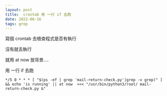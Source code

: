 ```yaml
---
layout: post
title:  crontab 用 一行 if 去跑
date: 2022-06-16
tags: grep
---
```


寫個 crontab 去檢查程式是否有執行

沒有就去執行

就用 at now 放背景....

用 一行 if 去跑

```
*/5 0 * * * [ "$(ps -ef | grep 'mail-return-check.py'|grep -v grep)" ] && echo 'is running' || at now  <<< "/usr/bin/python3/root/ mail-return-check.py &"
```